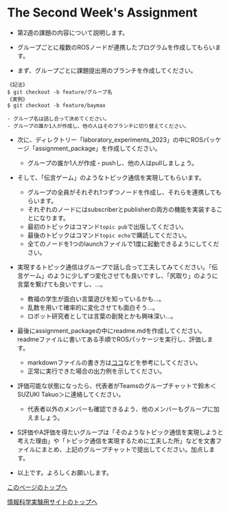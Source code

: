 # The Second Week's Assignment

- 第2週の課題の内容について説明します。

- グループごとに複数のROSノードが連携したプログラムを作成してもらいます。

- まず、グループごとに課題提出用のブランチを作成してください。
```
《記法》
$ git checkout -b feature/グループ名
《実例》
$ git checkout -b feature/baymax
```
    - グループ名は話し合って決めてください。
    - グループの誰か1人が作成し、他の人はそのブランチに切り替えてください。

- 次に、ディレクトリー「laboratory_experiments_2023」の中にROSパッケージ「assignment_package」を作成してください。
    - グループの誰か1人が作成・pushし、他の人はpullしましょう。

- そして、「伝言ゲーム」のようなトピック通信を実現してもらいます。
    - グループの全員がそれぞれ1つずつノードを作成し、それらを連携してもらいます。
    - それぞれのノードにはsubscriberとpublisherの両方の機能を実装することになります。
    - 最初のトピックはコマンド`topic pub`で出版してください。
    - 最後のトピックはコマンド`topic echo`で購読してください。
    - 全てのノードを1つのlaunchファイルで1度に起動できるようにしてください。

- 実現するトピック通信はグループで話し合って工夫してみてください。「伝言ゲーム」のように少しずつ変化させても良いですし、「尻取り」のように言葉を繋げても良いですし、…。
    - 教福の学生が面白い言葉遊びを知っているかも…。
    - 乱数を用いて確率的に変化させても面白そう…。
    - ロボット研究者としては言葉の創発とかも興味深い…。

- 最後にassignment_packageの中にreadme.mdを作成してください。readmeファイルに書いてある手順でROSパッケージを実行し、評価します。
    - markdownファイルの書き方は[ココ](https://guides.github.com/features/mastering-markdown/)などを参考にしてください。
    - 正常に実行できた場合の出力例を示してください。

- 評価可能な状態になったら、代表者がTeamsのグループチャットで鈴木＜SUZUKI Takuo＞に連絡してください。
    - 代表者以外のメンバーも確認できるよう、他のメンバーもグループに加えましょう。

- S評価やA評価を得たいグループは「そのようなトピック通信を実現しようと考えた理由」や「トピック通信を実現するために工夫した所」などを文書ファイルにまとめ、上記のグループチャットで提出してください。加点します。

- 以上です。よろしくお願いします。

[このページのトップへ](#)

[情報科学実験用サイトのトップへ](https://stl-apu.github.io/laboratory_experiments/)
